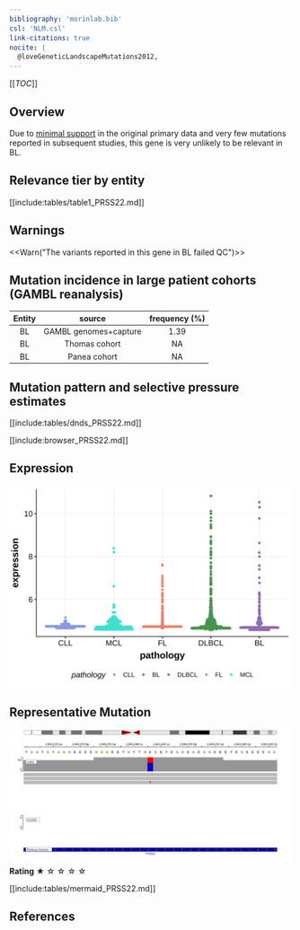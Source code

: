 ```yaml
---
bibliography: 'morinlab.bib'
csl: 'NLM.csl'
link-citations: true
nocite: |
  @loveGeneticLandscapeMutations2012, 
---
```

[[_TOC_]]

## Overview

Due to [minimal support](PRSS22#representative-mutation) in the original primary data and very few mutations reported in subsequent studies, this gene is very unlikely to be relevant in BL. 



## Relevance tier by entity

[[include:tables/table1_PRSS22.md]]

## Warnings

<<Warn("The variants reported in this gene in BL failed QC")>>

## Mutation incidence in large patient cohorts (GAMBL reanalysis)

|Entity|source               |frequency (%)|
|:------:|:---------------------:|:-------------:|
|BL    |GAMBL genomes+capture|1.39         |
|BL    |Thomas cohort        |  NA         |
|BL    |Panea cohort         |  NA         |

## Mutation pattern and selective pressure estimates

[[include:tables/dnds_PRSS22.md]]




[[include:browser_PRSS22.md]]

## Expression
![](images/gene_expression/PRSS22_by_pathology.svg)
<!-- ORIGIN: loveGeneticLandscapeMutations2012 -->
<!-- BL: loveGeneticLandscapeMutations2012 -->

## Representative Mutation
![](primary/Love_PRSS22.svg)
**Rating**
&starf; &star; &star; &star; &star;

[[include:tables/mermaid_PRSS22.md]]

## References

